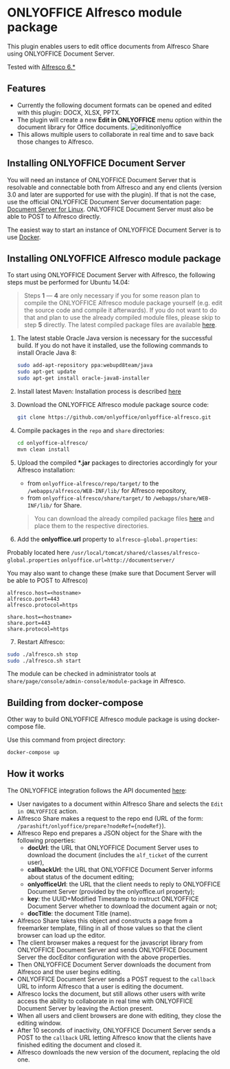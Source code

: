 # ONLYOFFICE Alfresco module package

This plugin enables users to edit office documents from Alfresco Share using ONLYOFFICE Document Server.

Tested with [Alfresco 6.\*](https://github.com/keensoft/alfresco-docker-template/tree/master/templates/201806-GA)


## Features
* Currently the following document formats can be opened and edited with this plugin: DOCX, XLSX, PPTX.
* The plugin will create a new **Edit in ONLYOFFICE** menu option within the document library for Office documents.
![editinonlyoffice](edit_in_onlyoffice.png)
* This allows multiple users to collaborate in real time and to save back those changes to Alfresco.


## Installing ONLYOFFICE Document Server

You will need an instance of ONLYOFFICE Document Server that is resolvable and connectable both from Alfresco and any end clients (version 3.0 and later are supported for use with the plugin). If that is not the case, use the official ONLYOFFICE Document Server documentation page: [Document Server for Linux](http://helpcenter.onlyoffice.com/server/linux/document/linux-installation.aspx). ONLYOFFICE Document Server must also be able to POST to Alfresco directly.

The easiest way to start an instance of ONLYOFFICE Document Server is to use [Docker](https://github.com/onlyoffice/Docker-DocumentServer).


## Installing ONLYOFFICE Alfresco module package

To start using ONLYOFFICE Document Server with Alfresco, the following steps must be performed for Ubuntu 14.04:

> Steps **1** &mdash; **4** are only necessary if you for some reason plan to compile the ONLYOFFICE Alfresco module package yourself (e.g. edit the source code and compile it afterwards). If you do not want to do that and plan to use the already compiled module files, please skip to step **5** directly. The latest compiled package files are available [here](https://github.com/onlyoffice/onlyoffice-alfresco/releases).

1. The latest stable Oracle Java version is necessary for the successful build. If you do not have it installed, use the following commands to install Oracle Java 8:
    ```bash
    sudo add-apt-repository ppa:webupd8team/java
    sudo apt-get update
    sudo apt-get install oracle-java8-installer
    ```

2. Install latest Maven:
Installation process is described [here](https://maven.apache.org/install.html)

3. Download the ONLYOFFICE Alfresco module package source code:
    ```bash
    git clone https://github.com/onlyoffice/onlyoffice-alfresco.git
    ```

4. Compile packages in the `repo` and `share` directories:
    ```bash
    cd onlyoffice-alfresco/
    mvn clean install
    ```

5. Upload the compiled **\*.jar** packages to directories accordingly for your Alfresco installation:
    * from `onlyoffice-alfresco/repo/target/` to the `/webapps/alfresco/WEB-INF/lib/` for Alfresco repository,
    * from `onlyoffice-alfresco/share/target/` to `/webapps/share/WEB-INF/lib/` for Share.
    > You can download the already compiled package files [here](https://github.com/onlyoffice/onlyoffice-alfresco/releases) and place them to the respective directories.

6. Add the **onlyoffice.url** property to `alfresco-global.properties`:

 Probably located here `/usr/local/tomcat/shared/classes/alfresco-global.properties`
    ```
    onlyoffice.url=http://documentserver/
    ```


 You may also want to change these (make sure that Document Server will be able to POST to Alfresco)
 ```
alfresco.host=<hostname>
alfresco.port=443
alfresco.protocol=https

share.host=<hostname>
share.port=443
share.protocol=https
```

7. Restart Alfresco:

```bash
sudo ./alfresco.sh stop
sudo ./alfresco.sh start
```

The module can be checked in administrator tools at `share/page/console/admin-console/module-package` in Alfresco.

## Building from docker-compose

Other way to build ONLYOFFICE Alfresco module package is using docker-compose file.

Use this command from project directory:

```bash
docker-compose up
```

## How it works

The ONLYOFFICE integration follows the API documented [here](https://api.onlyoffice.com/editors/basic):

* User navigates to a document within Alfresco Share and selects the `Edit in ONLYOFFICE` action.
* Alfresco Share makes a request to the repo end (URL of the form: `/parashift/onlyoffice/prepare?nodeRef={nodeRef}`).
* Alfresco Repo end prepares a JSON object for the Share with the following properties:
  * **docUrl**: the URL that ONLYOFFICE Document Server uses to download the document (includes the `alf_ticket` of the current user),
  * **callbackUrl**: the URL that ONLYOFFICE Document Server informs about status of the document editing;
  * **onlyofficeUrl**: the URL that the client needs to reply to ONLYOFFICE Document Server (provided by the onlyoffice.url property);
  * **key**: the UUID+Modified Timestamp to instruct ONLYOFFICE Document Server whether to download the document again or not;
  * **docTitle**: the document Title (name).
* Alfresco Share takes this object and constructs a page from a freemarker template, filling in all of those values so that the client browser can load up the editor.
* The client browser makes a request for the javascript library from ONLYOFFICE Document Server and sends ONLYOFFICE Document Server the docEditor configuration with the above properties.
* Then ONLYOFFICE Document Server downloads the document from Alfresco and the user begins editing.
* ONLYOFFICE Document Server sends a POST request to the `callback` URL to inform Alfresco that a user is editing the document.
* Alfresco locks the document, but still allows other users with write access the ability to collaborate in real time with ONLYOFFICE Document Server by leaving the Action present.
* When all users and client browsers are done with editing, they close the editing window.
* After 10 seconds of inactivity, ONLYOFFICE Document Server sends a POST to the `callback` URL letting Alfresco know that the clients have finished editing the document and closed it.
* Alfresco downloads the new version of the document, replacing the old one.


